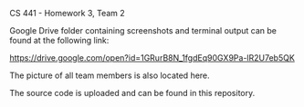 CS 441 - Homework 3, Team 2

Google Drive folder containing screenshots and terminal output can be found at the following link:

https://drive.google.com/open?id=1GRurB8N_1fgdEq90GX9Pa-lR2U7eb5QK

The picture of all team members is also located here.

The source code is uploaded and can be found in this repository.



